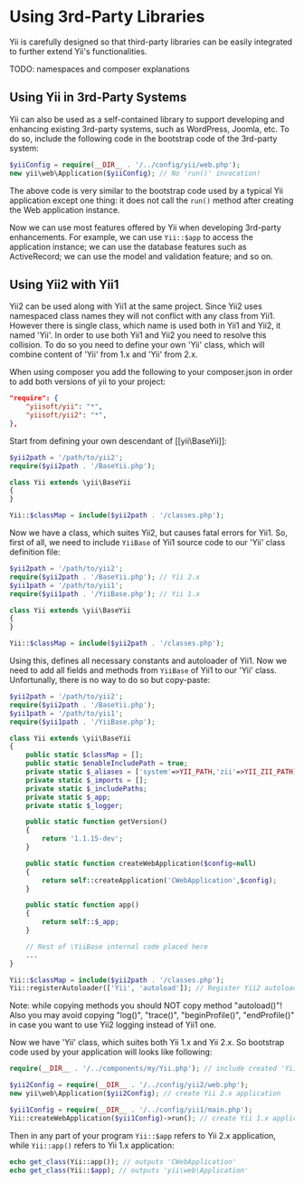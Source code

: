 Using 3rd-Party Libraries
=========================

Yii is carefully designed so that third-party libraries can be
easily integrated to further extend Yii's functionalities.

TODO: namespaces and composer explanations

Using Yii in 3rd-Party Systems
------------------------------

Yii can also be used as a self-contained library to support developing and enhancing
existing 3rd-party systems, such as WordPress, Joomla, etc. To do so, include
the following code in the bootstrap code of the 3rd-party system:

```php
$yiiConfig = require(__DIR__ . '/../config/yii/web.php');
new yii\web\Application($yiiConfig); // No 'run()' invocation!
```

The above code is very similar to the bootstrap code used by a typical Yii application
except one thing: it does not call the `run()` method after creating the Web application
instance.

Now we can use most features offered by Yii when developing 3rd-party enhancements. For example,
we can use `Yii::$app` to access the application instance; we can use the database features
such as ActiveRecord; we can use the model and validation feature; and so on.

Using Yii2 with Yii1
--------------------

Yii2 can be used along with Yii1 at the same project.
Since Yii2 uses namespaced class names they will not conflict with any class from Yii1.
However there is single class, which name is used both in Yii1 and Yii2, it named 'Yii'.
In order to use both Yii1 and Yii2 you need to resolve this collision.
To do so you need to define your own 'Yii' class, which will combine content of 'Yii' from 1.x
and 'Yii' from 2.x.

When using composer you add the following to your composer.json in order to add both versions of yii to your project:

```json
"require": {
    "yiisoft/yii": "*",
    "yiisoft/yii2": "*",
},
```

Start from defining your own descendant of [[yii\BaseYii]]:

```php
$yii2path = '/path/to/yii2';
require($yii2path . '/BaseYii.php');

class Yii extends \yii\BaseYii
{
}

Yii::$classMap = include($yii2path . '/classes.php');
```

Now we have a class, which suites Yii2, but causes fatal errors for Yii1.
So, first of all, we need to include `YiiBase` of Yii1 source code to our 'Yii' class
definition file:

```php
$yii2path = '/path/to/yii2';
require($yii2path . '/BaseYii.php'); // Yii 2.x
$yii1path = '/path/to/yii1';
require($yii1path . '/YiiBase.php'); // Yii 1.x

class Yii extends \yii\BaseYii
{
}

Yii::$classMap = include($yii2path . '/classes.php');
```

Using this, defines all necessary constants and autoloader of Yii1.
Now we need to add all fields and methods from `YiiBase` of Yii1 to our 'Yii' class.
Unfortunally, there is no way to do so but copy-paste:

```php
$yii2path = '/path/to/yii2';
require($yii2path . '/BaseYii.php');
$yii1path = '/path/to/yii1';
require($yii1path . '/YiiBase.php');

class Yii extends \yii\BaseYii
{
    public static $classMap = [];
    public static $enableIncludePath = true;
    private static $_aliases = ['system'=>YII_PATH,'zii'=>YII_ZII_PATH];
    private static $_imports = [];
    private static $_includePaths;
    private static $_app;
    private static $_logger;

    public static function getVersion()
    {
        return '1.1.15-dev';
    }

    public static function createWebApplication($config=null)
    {
        return self::createApplication('CWebApplication',$config);
    }

    public static function app()
    {
        return self::$_app;
    }

    // Rest of \YiiBase internal code placed here
    ...
}

Yii::$classMap = include($yii2path . '/classes.php');
Yii::registerAutoloader(['Yii', 'autoload']); // Register Yii2 autoloader via Yii1
```

Note: while copying methods you should NOT copy method "autoload()"!
Also you may avoid copying "log()", "trace()", "beginProfile()", "endProfile()"
in case you want to use Yii2 logging instead of Yii1 one.

Now we have 'Yii' class, which suites both Yii 1.x and Yii 2.x.
So bootstrap code used by your application will looks like following:

```php
require(__DIR__ . '/../components/my/Yii.php'); // include created 'Yii' class

$yii2Config = require(__DIR__ . '/../config/yii2/web.php');
new yii\web\Application($yii2Config); // create Yii 2.x application

$yii1Config = require(__DIR__ . '/../config/yii1/main.php');
Yii::createWebApplication($yii1Config)->run(); // create Yii 1.x application
```

Then in any part of your program ```Yii::$app``` refers to Yii 2.x application,
while ```Yii::app()``` refers to Yii 1.x application:

```php
echo get_class(Yii::app()); // outputs 'CWebApplication'
echo get_class(Yii::$app); // outputs 'yii\web\Application'
```
